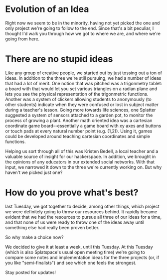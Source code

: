 <!--
post#: 2
summary: a brief cover of how we went about developing our initial ideas, and how we winnowed them down.
-->

# Evolution of an Idea

Right now we seem to be in the minority, having not yet picked the one and only project we're going to follow to the end. Since that's a bit peculiar, I thought I'd walk you through how we got to where we are, and where we're going from here.

# There are no stupid ideas

Like any group of creative people, we started out by just tossing out a ton of ideas. In addition to the three we're still pursuing, we had a number of ideas that had a lot of merit. One notion that was pitched was a trigonmetry tablet: a board with that would let you set various triangles on a radian plane and lets you see the physical representation of the trigonmetric functions. Another was a system of clickers allowing students to anonymously (to other students) indicate when they were confused or lost in subject matter during a teacher's lesson. Going more towards life sciences, one Splatter suggested a system of sensors attached to a garden pot, to monitor the process of growing a plant. Another math oriented idea was a cartesian coordinate game board--essentially a game board with xy axes and buttons or touch pads at every natural number point (e.g. (1,2)). Using it, games could be developed around teaching cartesian coordinates and simple functions. 

Helping us sort through all of this was Kristen Bedell, a local teacher and a valuable source of insight for our hackerspace. In addition, we brought in the opinions of any educators in our extended social networks. With that input, we narrowed it down to the three we're currently working on. But why haven't we picked just one?

# How do you prove what's best?

last Tuesday, we got together to decide, among other things, which project we were definitely going to throw our resources behind. It rapidly became evident that we had the resources to pursue all three of our ideas for a time, and that none of us were ready to throw one of the ideas away until something else had really been proven better.

So why make a choice now?

We decided to give it at least a week, until this Tuesday. At this Tuesday (which is also Splatspace's usual open meeting time) we're going to compare some notes and implementation ideas for the three projects (or, if you like "semi-finalists") and see which one feels the strongest.

Stay posted for updates!
